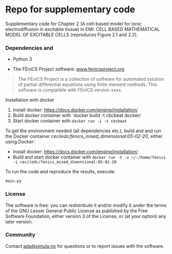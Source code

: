 # Repo for supplementary code #

Supplementary code for Chapter 2 (A cell-based model for ionic electrodiffusion
in excitable tissue) in EMI: CELL BASED MATHEMATICAL MODEL OF EXCITABLE
CELLS (reproduces Figure 2.1 and 2.2).

### Dependencies and ###

* Python 3

* The FEniCS Project software: www.fenicsproject.org
> The FEniCS Project is a collection of software for automated
  solution of partial differential equations using finite element
  methods. This software is compatible with FEniCS version xxxx.


Installation with docker
1. Install docker: https://docs.docker.com/engine/installation/
2. Build docker container with
       `docker build -t cbcbeat docker/
3. Start docker container with
       `docker run -i -t cbcbeat`

To get the environment needed (all dependencies etc.), build and
and run the Docker container *ceciledc/fenics_mixed_dimensional:05-02-20*,
either using Docker:

* Install docker: https://docs.docker.com/engine/installation/
* Build and start docker container with 
`docker run -t -v ~/:/home/fenics -i ceciledc/fenics_mixed_dimensional:05-02-20`

To run the code and reproduce the results, execute:

`main.py`

### License ###

The software is free: you can redistribute it and/or modify it under the terms
of the GNU Lesser General Public License as published by the Free Software
Foundation, either version 3 of the License, or (at your option) any later
version.

### Community ###

Contact ada@simula.no for questions or to report issues with the software.


